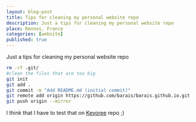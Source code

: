 ```yaml
---
layout: blog-post
title: Tips for cleaning my personal website repo
description: Just a tips for cleaning my personal website repo
place: Rennes, France
categories: [website]
published: true
---
```

Just a tips for cleaning my personal website repo

<!--more-->


```bash
rm -rf .git/
#clean the files that are too big
git init
git add .
git commit -m "Add README.md (initial commit)"
git remote add origin https://github.com/barais/barais.github.io.git
git push origin --mirror
```

I think that I have to test that on [Kevoree](http://www.kevoree.org) repo	 ;)

